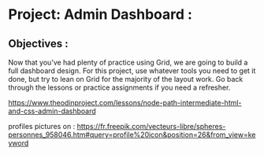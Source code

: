 # Project: Admin Dashboard :
## Objectives :
Now that you’ve had plenty of practice using Grid, we are going to build a full dashboard design. For this project, use whatever tools you need to get it done, but try to lean on Grid for the majority of the layout work. Go back through the lessons or practice assignments if you need a refresher.

https://www.theodinproject.com/lessons/node-path-intermediate-html-and-css-admin-dashboard



profiles pictures on :
https://fr.freepik.com/vecteurs-libre/spheres-personnes_958046.htm#query=profile%20icon&position=26&from_view=keyword